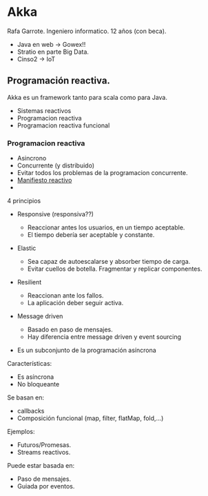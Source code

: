 # Akka

Rafa Garrote. Ingeniero informatico. 12 años (con beca).

* Java en web -> Gowex!! 
* Stratio en parte Big Data. 
* Cinso2 -> IoT 


## Programación reactiva.

Akka es un framework tanto para scala como para Java.

* Sistemas reactivos
* Programacion reactiva
* Programacion reactiva funcional

### Programacion reactiva

* Asincrono
* Concurrente (y distribuido)
* Evitar todos los problemas de la programacion concurrente. 
* [Manifiesto reactivo](reactivemanifesto.org)
* 

4 principios

* Responsive (responsiva??)
  * Reaccionar antes los usuarios, en un tiempo aceptable.
  * El tiempo debería ser aceptable y constante. 
* Elastic
  * Sea capaz de autoescalarse y absorber tiempo de carga.
  * Evitar cuellos de botella. Fragmentar y replicar componentes. 
* Resilient
  * Reaccionan ante los fallos.
  * La aplicación deber seguir activa.
* Message driven
  * Basado en paso de mensajes. 
  * Hay diferencia entre message driven y event sourcing


* Es un subconjunto de la programación asíncrona
 
Características:
* Es asíncrona
* No bloqueante

Se basan en:
* callbacks
* Composición funcional (map, filter, flatMap, fold,...)

Ejemplos:
* Futuros/Promesas.
* Streams reactivos.

Puede estar basada en:
* Paso de mensajes.
* Guiada por eventos.



